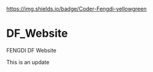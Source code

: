 <!-- @format -->
https://img.shields.io/badge/Coder-Fengdi-yellowgreen
# DF_Website

FENGDI DF Website

This is an update
